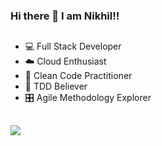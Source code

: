 ### Hi there 👋 I am Nikhil!!

<!--
Here are some ideas to get you started:

- 🔭 I’m currently working on ...
- 🌱 I’m currently learning ...
- 👯 I’m looking to collaborate on ...
- 🤔 I’m looking for help with ...
- 💬 Ask me about ...
- 📫 How to reach me: ...
- 😄 Pronouns: ...
- ⚡ Fun fact: ...
-->

## 
- 💻 Full Stack Developer
- ☁️ Cloud Enthusiast
- 🧹 Clean Code Practitioner
- 🧪 TDD Believer
- 🎛 Agile Methodology Explorer 
##

<p align="left"> <img src="https://komarev.com/ghpvc/?username=akash-rt&style=plastic&color=blue" /> </p>
